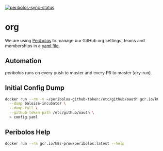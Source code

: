 [![peribolos-sync-status](https://img.shields.io/travis/com/baloise-incubator/org/master?label=peribolos%20sync "periblos sync status")](https://travis-ci.com/github/baloise-incubator/org)

# org

We are using [Peribolos](https://github.com/kubernetes/test-infra/tree/master/prow/cmd/peribolos) to manage our GitHub org settings, teams and memberships in a [yaml file](config.yaml).

## Automation

*peribolos* runs on every push to master and every PR to master (dry-run).

## Initial Config Dump

```bash
docker run --rm -v ~/peribolos-github-token:/etc/github/oauth gcr.io/k8s-prow/peribolos:latest \
  --dump baloise-incubator \
  --dump-full \
  --github-token-path /etc/github/oauth \
  > config.yaml 
```

## Peribolos Help

```bash
docker run --rm gcr.io/k8s-prow/peribolos:latest --help
```

